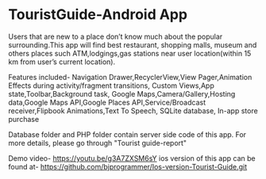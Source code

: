 # TouristGuide-Android App
Users that are new to a place don’t know much about the popular surrounding.This app will find best restaurant, shopping malls, museum and others places such ATM,lodgings,gas stations near user location(within 15 km from user’s current location).

Features included-
Navigation Drawer,RecyclerView,View Pager,Animation Effects during activity/fragment transitions, Custom Views,App state,Toolbar,Background task, Google Maps,Camera/Gallery,Hosting data,Google Maps API,Google Places API,Service/Broadcast receiver,Flipbook Animations,Text To Speech, SQLite database, In-app store purchase

Database folder and PHP folder contain server side code of this app.
For more details, please go through "Tourist guide-report"

Demo video- https://youtu.be/g3A7ZXSM6sY
ios version of this app can be found at- https://github.com/bjprogrammer/Ios-version-Tourist-Guide.git
